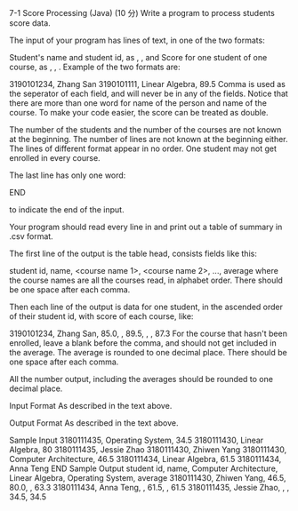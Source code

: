7-1 Score Processing (Java) (10 分)
Write a program to process students score data.

The input of your program has lines of text, in one of the two formats:

Student's name and student id, as <student id>, <name>, and
Score for one student of one course, as <student id>, <course name>, <marks>.
Example of the two formats are:

3190101234, Zhang San
3190101111, Linear Algebra, 89.5
Comma is used as the seperator of each field, and will never be in any of the fields. Notice that there are more than one word for name of the person and name of the course. To make your code easier, the score can be treated as double.

The number of the students and the number of the courses are not known at the beginning. The number of lines are not known at the beginning either. The lines of different format appear in no order. One student may not get enrolled in every course.

The last line has only one word:

END

to indicate the end of the input.

Your program should read every line in and print out a table of summary in .csv format.

The first line of the output is the table head, consists fields like this:

student id, name, <course name 1>, <course name 2>, ..., average
where the course names are all the courses read, in alphabet order. There should be one space after each comma.

Then each line of the output is data for one student, in the ascended order of their student id, with score of each course, like:

3190101234, Zhang San, 85.0, , 89.5, , , 87.3
For the course that hasn't been enrolled, leave a blank before the comma, and should not get included in the average. The average is rounded to one decimal place. There should be one space after each comma.

All the number output, including the averages should be rounded to one decimal place.

Input Format
As described in the text above.

Output Format
As described in the text above.

Sample Input
3180111435, Operating System, 34.5
3180111430, Linear Algebra, 80
3180111435, Jessie Zhao
3180111430, Zhiwen Yang
3180111430, Computer Architecture, 46.5
3180111434, Linear Algebra, 61.5
3180111434, Anna Teng
END
Sample Output
student id, name, Computer Architecture, Linear Algebra, Operating System, average
3180111430, Zhiwen Yang, 46.5, 80.0, , 63.3
3180111434, Anna Teng, , 61.5, , 61.5
3180111435, Jessie Zhao, , , 34.5, 34.5
